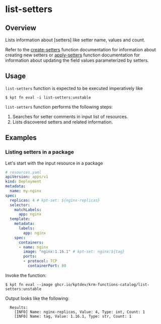 # list-setters

## Overview

<!--mdtogo:Short-->

Lists information about [setters] like setter name, values and count.

Refer to the [create-setters] function documentation for information about creating new setters or [apply-setters] function documentation for information about updating the field values parameterized by setters.

<!--mdtogo-->

<!--mdtogo:Long-->

## Usage

`list-setters` function is expected to be executed imperatively like

```shell
$ kpt fn eval -i list-setters:unstable
```

`list-setters` function performs the following steps:

1. Searches for setter comments in input list of resources.
1. Lists discovered setters and related information.

<!--mdtogo-->

## Examples

<!--mdtogo:Examples-->

### Listing setters in a package

Let's start with the input resource in a package

```yaml
# resources.yaml
apiVersion: apps/v1
kind: Deployment
metadata:
  name: my-nginx
spec:
  replicas: 4 # kpt-set: ${nginx-replicas}
  selector:
    matchLabels:
      app: nginx
  template:
    metadata:
      labels:
        app: nginx
    spec:
      containers:
      - name: nginx
        image: "nginx:1.16.1" # kpt-set: nginx:${tag}
        ports:
        - protocol: TCP
          containerPort: 80
```

Invoke the function:

```shell
$ kpt fn eval --image ghcr.io/kptdev/krm-functions-catalog/list-setters:unstable
```

Output looks like the following:

```shell
  Results:
    [INFO] Name: nginx-replicas, Value: 4, Type: int, Count: 1
    [INFO] Name: tag, Value: 1.16.1, Type: str, Count: 1
```

<!--mdtogo-->

[setter]: https://catalog.kpt.dev/apply-setters/v0.1/?id=definitions
[create-setters]: https://catalog.kpt.dev/create-setters/v0.1/
[apply-setters]: https://catalog.kpt.dev/apply-setters/v0.1/